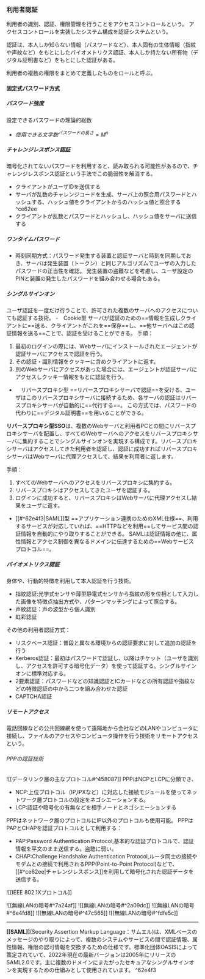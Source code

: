 ### 利用者認証
利用者の識別、認証、権限管理を行うことをアクセスコントロールという。
アクセスコントロールを実装したシステム構成を認証システムという。

認証は、本人しか知らない情報（パスワードなど）、本人固有の生体情報（指紋や声紋など）をもとにしたバイオメトリクス認証、本人しか持たない所有物（デジタル証明書など）をもとにした認証がある。

利用者の複数の権限をまとめて定義したものをロールと呼ぶ。

#### 固定式パスワード方式

##### パスワード強度
設定できるパスワードの理論的総数
- $使用できる文字数^{パスワードの長さ}　= M^{n}$

##### チャレンジレスポンス認証
暗号化されてないパスワードを利用すると、読み取られる可能性があるので、チャレンジレスポンス認証という手法でこの脆弱性を解消する。
- クライアントがユーザIDを送信する
- サーバが乱数のチャレンジコードを生成、サーバ上の照合用パスワードとハッシュする、ハッシュ値をクライアントからのハッシュ値と照合する ^ce62ee
- クライアントが乱数とパスワードとハッシュし、ハッシュ値をサーバに送信する

##### ワンタイムパスワード
- 時刻同期方式：パスワード発生する装置と認証サーバと時刻を同期しておき、サーバは発生装置（トークン）と同じアルゴリズムでユーザの入力したパスワードの正当性を確認。
  発生装置の盗難などを考慮し、ユーザ設定のPINと装置の発生したパスワードを組み合わせる場合もある。

##### シングルサインオン
ユーザ認証を一度だけ行うことで、許可された複数のサーバへのアクセスについても認証する技術。
-　Cookie型
サーバが認証のための==情報を生成しクライアントに==送る、クライアントがこれを==保存==し、==他サーバへはこの認証情報を送る==ことで、認証を受けることができる。
手順：
1. 最初のログインの際には、Webサーバにインストールされたエージェントが認証サーバにアクセスで認証を行う。
2. その認証・識別情報をクッキーに含めクライアントに返す。
3. 別のWebサーバにアクセスがあった場合には、エージェントが認証サーバにアクセスしクッキー情報をもとに認証を行う。

- 　リバースプロキシ型
==リバースプロキシサーバで認証==を受ける、ユーザはこのリバースプロキシサーバに接続するため、各サーバの認証はリバースプロキシサーバが自動的に==代行する==。
この方式では、パスワードの代わりに==デジタル証明書==を用いることができる。

**リバースプロキシ型SSO**は、複数のWebサーバと利用者PCとの間にリバースプロキシサーバを配置し、すべてのWebサーバへのアクセスをリバースプロキシサーバに集約することでシングルサインオンを実現する構成です。リバースプロキシサーバはアクセスしてきた利用者を認証し、認証に成功すればリバースプロキシサーバはWebサーバに代理アクセスして、結果を利用者に返します。

手順：
1. すべてのWebサーバへのアクセスをリバースプロキシに集約する。
2. リバースプロキシはアクセスしてきたユーザを認証する。
3. ログインに成功すると、リバースプロキシはWebサーバに代理アクセスし結果をユーザに返す。

- [[#^62e4f3|SAML]]型
==アプリケーション連携のためのXML仕様==、利用するサービスが対応していれば、==HTTPなどを利用==してサービス間の認証情報を自動的にやり取りすることができる。
SAMLは認証情報の他に、属性情報とアクセス制御を異なるドメインに伝達するための==Webサービスプロトコル==。

##### バイオメトリクス認証
身体や、行動的特徴を利用して本人認証を行う技術。
- 指紋認証:光学式センサや薄型静電式センサから指紋の形を位相として入力した画像を特徴点抽出方式や、パターンマッチングによって照合する。
- 声紋認証：声の波型から個人識別
- 虹彩認証

その他の利用者認証方式：
- リスクベース認証：普段と異なる環境からの認証要求に対して追加の認証を行う
- Kerberos認証：最初はパスワードで認証し、以降はチケット（ユーザを識別し、アクセスを許可する暗号化データ）を使って認証する。シングルサインオンに標準対応する。
- 2要素認証：パスワードなどの知識認証とICカードなどの所有認証や指紋などの特徴認証の中から二つを組み合わせた認証
- CAPTCHA認証

##### リモートアクセス
電話回線などの公共回線網を使って遠隔地から会社などのLANやコンピュータに接続し、ファイルのアクセスやコンピュータ操作を行う技術をリモートアクセスという。

###### PPPの認証技術
![[データリンク層の主なプロトコル#^458087]]
PPPはNCPとLCPに分類でき、
- NCP:上位プロトコル（IP,IPXなど）に対応した接続モジュールを使ってネットワーク層プロトコルの設定をネゴシエーションする。
- LCP:認証や暗号化の有無などを相手ノードとネゴシエーションする

PPPはネットワーク層のプロトコルにIP以外のプロトコルも使用可能。
PPPはPAPとCHAPを認証プロトコルとして利用する：
- PAP:Password Authentication Protocol,基本的な認証プロトコルで、認証情報を平文のまま送信する。盗聴に弱い。
- CHAP:Challenge Handshake Authentication Protocol,ルータ同士の接続やモデムとの接続で利用されるPPP(Point-to-Point Protocol)などで、[[#^ce62ee|チャレンジレスポンス]]を利用して暗号化された認証データを送信する。

![[IEEE 802.1Xプロトコル]]

![[無線LANの暗号#^7a24af]]
![[無線LANの暗号#^2a09dc]]
![[無線LANの暗号#^6e4fd8]]
![[無線LANの暗号#^47c565]]
![[無線LANの暗号#^fdfe5c]]


---
**[[SAML]]**(Security Assertion Markup Language：サムエル)は、XMLベースのメッセージのやり取りによって、複数のシステムやサービスの間で認証情報、属性情報、権限の認可情報を交換するための仕様です。標準化団体OASISによって策定されていて、2022年現在の最新バージョンは2005年にリリースのSAML2.0です。主に複数のドメインにまたがったセキュアなシングルサインオンを実現するための仕組みとして使用されています。 ^62e4f3